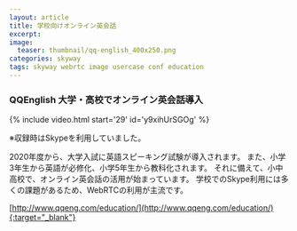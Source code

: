 ```yaml
---
layout: article
title: 学校向けオンライン英会話
excerpt: 
image:
  teaser: thumbnail/qq-english_400x250.png
categories: skyway
tags: skyway webrtc image usercase conf education
---
```


### QQEnglish 大学・高校でオンライン英会話導入
 
{% include video.html start='29' id='y9xihUrSGOg' %}

※収録時はSkypeを利用していました。

2020年度から、大学入試に英語スピーキング試験が導入されます。
また、小学3年生から英語が必修化、小学5年生から教科化されます。
それに備えて、小中高校で、オンライン英会話の活用が始まっています。
学校でのSkype利用には多くの課題があるため、WebRTCの利用が主流です。

[http://www.qqeng.com/education/](http://www.qqeng.com/education/){:target="_blank"}
